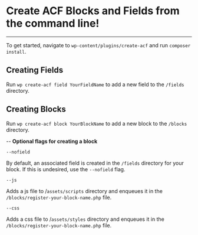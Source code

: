 # Create ACF Blocks and Fields from the command line!
---

To get started, navigate to `wp-content/plugins/create-acf` and run `composer install`.

## Creating Fields

Run `wp create-acf field YourFieldName` to add a new field to the `/fields` directory.

## Creating Blocks

Run `wp create-acf block YourBlockName` to add a new block to the `/blocks` directory.

-- **Optional flags for creating a block**

```--nofield```

By default, an associated field is created in the `/fields` directory for your block.  If this is undesired, use the `--nofield` flag.

```--js```

Adds a js file to /`assets/scripts` directory and enqueues it in the `/blocks/register-your-block-name.php` file.

```--css```

Adds a css file to /`assets/styles` directory and enqueues it in the `/blocks/register-your-block-name.php` file.